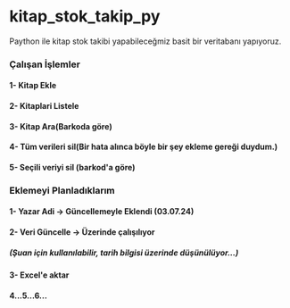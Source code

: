# kitap_stok_takip_py
 Paython ile kitap stok takibi yapabileceğmiz basit bir veritabanı yapıyoruz.

 ### Çalışan İşlemler
 #### 1- Kitap Ekle
 #### 2- Kitaplari Listele
 #### 3- Kitap Ara(Barkoda göre)
 #### 4- Tüm verileri sil(Bir hata alınca böyle bir şey ekleme gereği duydum.)
 #### 5- Seçili veriyi sil (barkod'a göre)

 ### Eklemeyi Planladıklarım
 #### 1- Yazar Adi -> Güncellemeyle Eklendi (03.07.24)
 #### 2- Veri Güncelle -> Üzerinde çalışılıyor
 ##### (Şuan için kullanılabilir, tarih bilgisi üzerinde düşünülüyor...)
 #### 3- Excel'e aktar
 #### 4...5...6...
